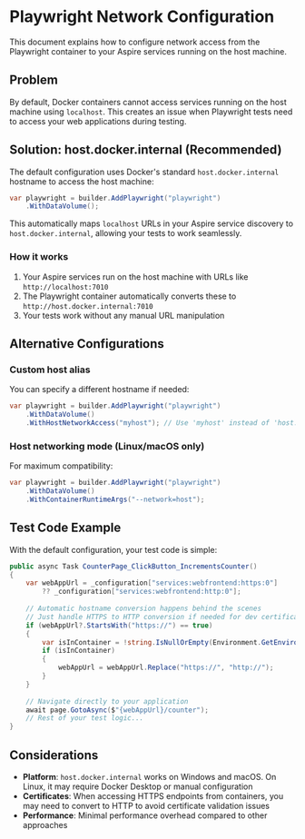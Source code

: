 # Playwright Network Configuration

This document explains how to configure network access from the Playwright container to your Aspire services running on the host machine.

## Problem
By default, Docker containers cannot access services running on the host machine using `localhost`. This creates an issue when Playwright tests need to access your web applications during testing.

## Solution: host.docker.internal (Recommended)

The default configuration uses Docker's standard `host.docker.internal` hostname to access the host machine:

```csharp
var playwright = builder.AddPlaywright("playwright")
    .WithDataVolume();
```

This automatically maps `localhost` URLs in your Aspire service discovery to `host.docker.internal`, allowing your tests to work seamlessly.

### How it works

1. Your Aspire services run on the host machine with URLs like `http://localhost:7010`
2. The Playwright container automatically converts these to `http://host.docker.internal:7010`
3. Your tests work without any manual URL manipulation

## Alternative Configurations

### Custom host alias
You can specify a different hostname if needed:

```csharp
var playwright = builder.AddPlaywright("playwright")
    .WithDataVolume()
    .WithHostNetworkAccess("myhost"); // Use 'myhost' instead of 'host.docker.internal'
```

### Host networking mode (Linux/macOS only)
For maximum compatibility:

```csharp
var playwright = builder.AddPlaywright("playwright")
    .WithDataVolume()
    .WithContainerRuntimeArgs("--network=host");
```

## Test Code Example

With the default configuration, your test code is simple:

```csharp
public async Task CounterPage_ClickButton_IncrementsCounter()
{
    var webAppUrl = _configuration["services:webfrontend:https:0"]
        ?? _configuration["services:webfrontend:http:0"];
    
    // Automatic hostname conversion happens behind the scenes
    // Just handle HTTPS to HTTP conversion if needed for dev certificates
    if (webAppUrl?.StartsWith("https://") == true)
    {
        var isInContainer = !string.IsNullOrEmpty(Environment.GetEnvironmentVariable("DOTNET_RUNNING_IN_CONTAINER"));
        if (isInContainer)
        {
            webAppUrl = webAppUrl.Replace("https://", "http://");
        }
    }
    
    // Navigate directly to your application
    await page.GotoAsync($"{webAppUrl}/counter");
    // Rest of your test logic...
}
```

## Considerations

- **Platform**: `host.docker.internal` works on Windows and macOS. On Linux, it may require Docker Desktop or manual configuration
- **Certificates**: When accessing HTTPS endpoints from containers, you may need to convert to HTTP to avoid certificate validation issues
- **Performance**: Minimal performance overhead compared to other approaches
